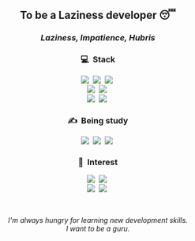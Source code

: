 <h2 align="center">To be a Laziness developer 😴</h2>

<h3 align="center">
  <i>Laziness, Impatience, Hubris</i>
</h3>

<h3 align="center">💻&nbsp&nbspStack</h3>

<p align="center">
  <img src="https://img.shields.io/badge/iOS-000000?style=flat-square&logo=Apple&logoColor=white"/></a>&nbsp
  <img src="https://img.shields.io/badge/Swift-EE4A39?style=flat-square&logo=Swift&logoColor=white"/></a>&nbsp
  <img src="https://img.shields.io/badge/ReactiveX-B7178C?style=flat-square&logo=ReactiveX&logoColor=white"/></a>&nbsp
  <br>
  <img src="https://img.shields.io/badge/Fastlane-OOF200?style=flat-square&logo=Fastlane&logoColor=white"/></a>&nbsp
  <img src="https://img.shields.io/badge/Github Actions-2088FF?style=flat-square&logo=GithubActions&logoColor=white"/></a>&nbsp
  <br>
  <img src="https://img.shields.io/badge/TypeScript-3178C6?style=flat-square&logo=TypeScript&logoColor=white"/></a>&nbsp
  <img src="https://img.shields.io/badge/Node.js-339933?style=flat-square&logo=Node.js&logoColor=white"/></a>&nbsp
</p>

<h3 align="center">✍️&nbsp&nbspBeing study</h3>

<p align="center">
  <img src="https://img.shields.io/badge/LLVM-262D3A?style=flat-square&logo=LLVM&logoColor=white"/></a>&nbsp
  <img src="https://img.shields.io/badge/Go-00ADD8?style=flat-square&logo=Go&logoColor=white"/></a>&nbsp 
  <img src="https://img.shields.io/badge/Rust-000000?style=flat-square&logo=Rust&logoColor=white"/></a>&nbsp 
</p>

<h3 align="center">🤩&nbsp&nbspInterest</h3>

<p align="center">
  <img src="https://img.shields.io/badge/Rust-000000?style=flat-square&logo=Rust&logoColor=white"/></a>&nbsp 
  <img src="https://img.shields.io/badge/Deno-000000?style=flat-square&logo=Deno&logoColor=white"/></a>&nbsp 
  <br>
  <img src="https://img.shields.io/badge/Roam Research-343A40?style=flat-square&logo=Roam-Research&logoColor=white"/></a>&nbsp
  <img src="https://img.shields.io/badge/Flutter-02569B?style=flat-square&logo=Flutter&logoColor=white"/></a>&nbsp
</p>
<br/>

<p align="center"> 
<i>I'm always hungry for learning new development skills.</i>
<br/>
<i>I want to be a guru.</i>
</p>
